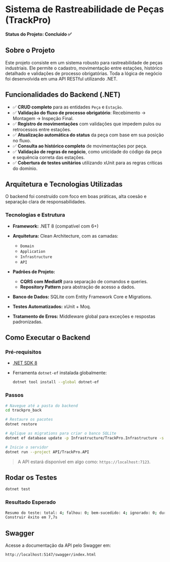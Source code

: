# Sistema de Rastreabilidade de Peças (TrackPro)

**Status do Projeto: Concluído ✅**

## Sobre o Projeto

Este projeto consiste em um sistema robusto para rastreabilidade de peças industriais. Ele permite o cadastro, movimentação entre estações, histórico detalhado e validações de processo obrigatórias.
Toda a lógica de negócio foi desenvolvida em uma API RESTful utilizando .NET.

## Funcionalidades do Backend (.NET)

* ✅ **CRUD completo** para as entidades `Peça` e `Estação`.
* ✅ **Validação do fluxo de processo obrigatório**: Recebimento → Montagem → Inspeção Final.
* ✅ **Registro de movimentações** com validações que impedem pulos ou retrocessos entre estações.
* ✅ **Atualização automática do status** da peça com base em sua posição no fluxo.
* ✅ **Consulta ao histórico completo** de movimentações por peça.
* ✅ **Validação de regras de negócio**, como unicidade do código da peça e sequência correta das estações.
* ✅ **Cobertura de testes unitários** utilizando xUnit para as regras críticas do domínio.

## Arquitetura e Tecnologias Utilizadas

O backend foi construído com foco em boas práticas, alta coesão e separação clara de responsabilidades.

### Tecnologias e Estrutura

* **Framework:** .NET 8 (compatível com 6+)
* **Arquitetura:** Clean Architecture, com as camadas:

  * `Domain`
  * `Application`
  * `Infrastructure`
  * `API`
* **Padrões de Projeto:**

  * **CQRS com MediatR** para separação de comandos e queries.
  * **Repository Pattern** para abstração de acesso a dados.
* **Banco de Dados:** SQLite com Entity Framework Core e Migrations.
* **Testes Automatizados:** xUnit + Moq.
* **Tratamento de Erros:** Middleware global para exceções e respostas padronizadas.

## Como Executar o Backend

### Pré-requisitos

* [.NET SDK 8](https://dotnet.microsoft.com/download)
* Ferramenta `dotnet-ef` instalada globalmente:

  ```bash
  dotnet tool install --global dotnet-ef
  ```

### Passos

```bash
# Navegue até a pasta do backend
cd trackpro_back

# Restaure os pacotes
dotnet restore

# Aplique as migrations para criar o banco SQLite
dotnet ef database update -p Infrastructure/TrackPro.Infrastructure -s API/TrackPro.API

# Inicie o servidor
dotnet run --project API/TrackPro.API
```

> A API estará disponível em algo como: `https://localhost:7123`.

## Rodar os Testes

```bash
dotnet test
```

### Resultado Esperado

```bash
Resumo do teste: total: 4; falhou: 0; bem-sucedido: 4; ignorado: 0; duração: 2,7s
Construir êxito em 7,7s
```

## Swagger

Acesse a documentação da API pelo Swagger em:

```
http://localhost:5147/swagger/index.html
```
